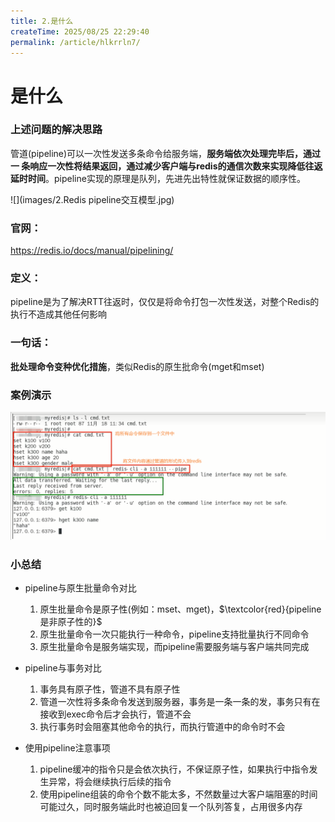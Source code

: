 ```yaml
---
title: 2.是什么
createTime: 2025/08/25 22:29:40
permalink: /article/hlkrrln7/
---
```

# 是什么

### 上述问题的解决思路

管道(pipeline)可以一次性发送多条命令给服务端，**服务端依次处理完毕后，通过一 条响应一次性将结果返回，通过减少客户端与redis的通信次数来实现降低往返延时时间**。pipeline实现的原理是队列，先进先出特性就保证数据的顺序性。

![](images/2.Redis pipeline交互模型.jpg)

### 官网：

https://redis.io/docs/manual/pipelining/

### 定义：

pipeline是为了解决RTT往返时，仅仅是将命令打包一次性发送，对整个Redis的执行不造成其他任何影响

### 一句话：

**批处理命令变种优化措施**，类似Redis的原生批命令(mget和mset)

### 案例演示

![](images/3.pipeline案例演示.jpg)

### 小总结

- pipeline与原生批量命令对比
  1. 原生批量命令是原子性(例如：mset、mget)，$\textcolor{red}{pipeline是非原子性的}$
  2. 原生批量命令一次只能执行一种命令，pipeline支持批量执行不同命令
  3. 原生批量命令是服务端实现，而pipeline需要服务端与客户端共同完成


- pipeline与事务对比
  1. 事务具有原子性，管道不具有原子性
  2. 管道一次性将多条命令发送到服务器，事务是一条一条的发，事务只有在接收到exec命令后才会执行，管道不会
  3. 执行事务时会阻塞其他命令的执行，而执行管道中的命令时不会
- 使用pipeline注意事项
  1. pipeline缓冲的指令只是会依次执行，不保证原子性，如果执行中指令发生异常，将会继续执行后续的指令
  2. 使用pipeline组装的命令个数不能太多，不然数量过大客户端阻塞的时间可能过久，同时服务端此时也被迫回复一个队列答复，占用很多内存

